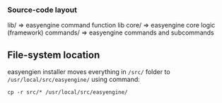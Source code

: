 ### Source-code layout

lib/ 			=> 		easyengine command function lib
core/ 			=> 		easyengine core logic (framework)
commands/ 		=> 		easyengine commands and subcommands


## File-system location

easyengien installer moves everything in `/src/` folder to `/usr/local/src/easyengine/` using command:

````
cp -r src/*	/usr/local/src/easyengine/
````